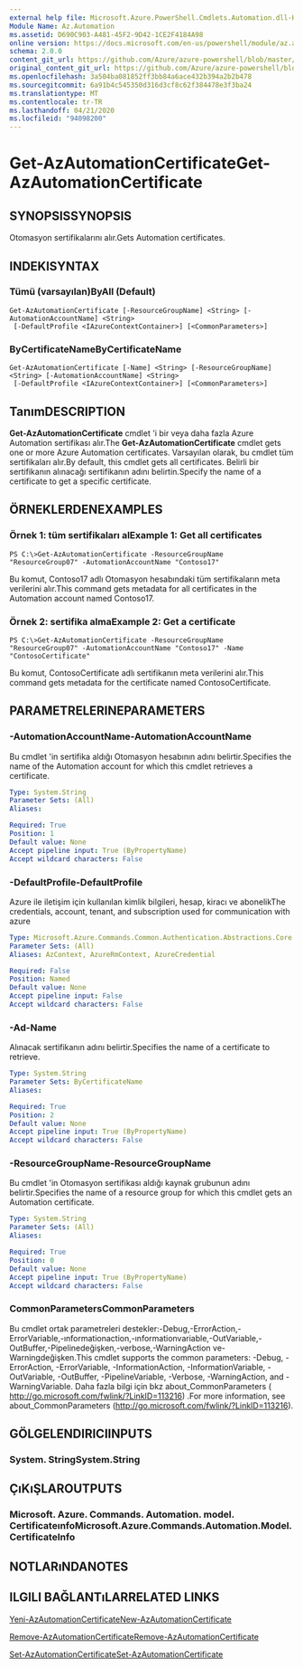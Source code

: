 ```yaml
---
external help file: Microsoft.Azure.PowerShell.Cmdlets.Automation.dll-Help.xml
Module Name: Az.Automation
ms.assetid: D690C903-A481-45F2-9D42-1CE2F4184A98
online version: https://docs.microsoft.com/en-us/powershell/module/az.automation/get-azautomationcertificate
schema: 2.0.0
content_git_url: https://github.com/Azure/azure-powershell/blob/master/src/Automation/Automation/help/Get-AzAutomationCertificate.md
original_content_git_url: https://github.com/Azure/azure-powershell/blob/master/src/Automation/Automation/help/Get-AzAutomationCertificate.md
ms.openlocfilehash: 3a504ba081852ff3bb84a6ace432b394a2b2b478
ms.sourcegitcommit: 6a91b4c545350d316d3cf8c62f384478e3f3ba24
ms.translationtype: MT
ms.contentlocale: tr-TR
ms.lasthandoff: 04/21/2020
ms.locfileid: "94098200"
---
```

# <span data-ttu-id="81757-101">Get-AzAutomationCertificate</span><span class="sxs-lookup"><span data-stu-id="81757-101">Get-AzAutomationCertificate</span></span>

## <span data-ttu-id="81757-102">SYNOPSIS</span><span class="sxs-lookup"><span data-stu-id="81757-102">SYNOPSIS</span></span>
<span data-ttu-id="81757-103">Otomasyon sertifikalarını alır.</span><span class="sxs-lookup"><span data-stu-id="81757-103">Gets Automation certificates.</span></span>

## <span data-ttu-id="81757-104">INDEKI</span><span class="sxs-lookup"><span data-stu-id="81757-104">SYNTAX</span></span>

### <span data-ttu-id="81757-105">Tümü (varsayılan)</span><span class="sxs-lookup"><span data-stu-id="81757-105">ByAll (Default)</span></span>
```
Get-AzAutomationCertificate [-ResourceGroupName] <String> [-AutomationAccountName] <String>
 [-DefaultProfile <IAzureContextContainer>] [<CommonParameters>]
```

### <span data-ttu-id="81757-106">ByCertificateName</span><span class="sxs-lookup"><span data-stu-id="81757-106">ByCertificateName</span></span>
```
Get-AzAutomationCertificate [-Name] <String> [-ResourceGroupName] <String> [-AutomationAccountName] <String>
 [-DefaultProfile <IAzureContextContainer>] [<CommonParameters>]
```

## <span data-ttu-id="81757-107">Tanım</span><span class="sxs-lookup"><span data-stu-id="81757-107">DESCRIPTION</span></span>
<span data-ttu-id="81757-108">**Get-AzAutomationCertificate** cmdlet 'i bir veya daha fazla Azure Automation sertifikası alır.</span><span class="sxs-lookup"><span data-stu-id="81757-108">The **Get-AzAutomationCertificate** cmdlet gets one or more Azure Automation certificates.</span></span>
<span data-ttu-id="81757-109">Varsayılan olarak, bu cmdlet tüm sertifikaları alır.</span><span class="sxs-lookup"><span data-stu-id="81757-109">By default, this cmdlet gets all certificates.</span></span>
<span data-ttu-id="81757-110">Belirli bir sertifikanın alınacağı sertifikanın adını belirtin.</span><span class="sxs-lookup"><span data-stu-id="81757-110">Specify the name of a certificate to get a specific certificate.</span></span>

## <span data-ttu-id="81757-111">ÖRNEKLERDEN</span><span class="sxs-lookup"><span data-stu-id="81757-111">EXAMPLES</span></span>

### <span data-ttu-id="81757-112">Örnek 1: tüm sertifikaları al</span><span class="sxs-lookup"><span data-stu-id="81757-112">Example 1: Get all certificates</span></span>
```
PS C:\>Get-AzAutomationCertificate -ResourceGroupName "ResourceGroup07" -AutomationAccountName "Contoso17"
```

<span data-ttu-id="81757-113">Bu komut, Contoso17 adlı Otomasyon hesabındaki tüm sertifikaların meta verilerini alır.</span><span class="sxs-lookup"><span data-stu-id="81757-113">This command gets metadata for all certificates in the Automation account named Contoso17.</span></span>

### <span data-ttu-id="81757-114">Örnek 2: sertifika alma</span><span class="sxs-lookup"><span data-stu-id="81757-114">Example 2: Get a certificate</span></span>
```
PS C:\>Get-AzAutomationCertificate -ResourceGroupName "ResourceGroup07" -AutomationAccountName "Contoso17" -Name "ContosoCertificate"
```

<span data-ttu-id="81757-115">Bu komut, ContosoCertificate adlı sertifikanın meta verilerini alır.</span><span class="sxs-lookup"><span data-stu-id="81757-115">This command gets metadata for the certificate named ContosoCertificate.</span></span>

## <span data-ttu-id="81757-116">PARAMETRELERINE</span><span class="sxs-lookup"><span data-stu-id="81757-116">PARAMETERS</span></span>

### <span data-ttu-id="81757-117">-AutomationAccountName</span><span class="sxs-lookup"><span data-stu-id="81757-117">-AutomationAccountName</span></span>
<span data-ttu-id="81757-118">Bu cmdlet 'in sertifika aldığı Otomasyon hesabının adını belirtir.</span><span class="sxs-lookup"><span data-stu-id="81757-118">Specifies the name of the Automation account for which this cmdlet retrieves a certificate.</span></span>

```yaml
Type: System.String
Parameter Sets: (All)
Aliases:

Required: True
Position: 1
Default value: None
Accept pipeline input: True (ByPropertyName)
Accept wildcard characters: False
```

### <span data-ttu-id="81757-119">-DefaultProfile</span><span class="sxs-lookup"><span data-stu-id="81757-119">-DefaultProfile</span></span>
<span data-ttu-id="81757-120">Azure ile iletişim için kullanılan kimlik bilgileri, hesap, kiracı ve abonelik</span><span class="sxs-lookup"><span data-stu-id="81757-120">The credentials, account, tenant, and subscription used for communication with azure</span></span>

```yaml
Type: Microsoft.Azure.Commands.Common.Authentication.Abstractions.Core.IAzureContextContainer
Parameter Sets: (All)
Aliases: AzContext, AzureRmContext, AzureCredential

Required: False
Position: Named
Default value: None
Accept pipeline input: False
Accept wildcard characters: False
```

### <span data-ttu-id="81757-121">-Ad</span><span class="sxs-lookup"><span data-stu-id="81757-121">-Name</span></span>
<span data-ttu-id="81757-122">Alınacak sertifikanın adını belirtir.</span><span class="sxs-lookup"><span data-stu-id="81757-122">Specifies the name of a certificate to retrieve.</span></span>

```yaml
Type: System.String
Parameter Sets: ByCertificateName
Aliases:

Required: True
Position: 2
Default value: None
Accept pipeline input: True (ByPropertyName)
Accept wildcard characters: False
```

### <span data-ttu-id="81757-123">-ResourceGroupName</span><span class="sxs-lookup"><span data-stu-id="81757-123">-ResourceGroupName</span></span>
<span data-ttu-id="81757-124">Bu cmdlet 'in Otomasyon sertifikası aldığı kaynak grubunun adını belirtir.</span><span class="sxs-lookup"><span data-stu-id="81757-124">Specifies the name of a resource group for which this cmdlet gets an Automation certificate.</span></span>

```yaml
Type: System.String
Parameter Sets: (All)
Aliases:

Required: True
Position: 0
Default value: None
Accept pipeline input: True (ByPropertyName)
Accept wildcard characters: False
```

### <span data-ttu-id="81757-125">CommonParameters</span><span class="sxs-lookup"><span data-stu-id="81757-125">CommonParameters</span></span>
<span data-ttu-id="81757-126">Bu cmdlet ortak parametreleri destekler:-Debug,-ErrorAction,-ErrorVariable,-ınformationaction,-ınformationvariable,-OutVariable,-OutBuffer,-Pipelinedeğişken,-verbose,-WarningAction ve-Warningdeğişken.</span><span class="sxs-lookup"><span data-stu-id="81757-126">This cmdlet supports the common parameters: -Debug, -ErrorAction, -ErrorVariable, -InformationAction, -InformationVariable, -OutVariable, -OutBuffer, -PipelineVariable, -Verbose, -WarningAction, and -WarningVariable.</span></span> <span data-ttu-id="81757-127">Daha fazla bilgi için bkz about_CommonParameters ( http://go.microsoft.com/fwlink/?LinkID=113216) .</span><span class="sxs-lookup"><span data-stu-id="81757-127">For more information, see about_CommonParameters (http://go.microsoft.com/fwlink/?LinkID=113216).</span></span>

## <span data-ttu-id="81757-128">GÖLGELENDIRICI</span><span class="sxs-lookup"><span data-stu-id="81757-128">INPUTS</span></span>

### <span data-ttu-id="81757-129">System. String</span><span class="sxs-lookup"><span data-stu-id="81757-129">System.String</span></span>

## <span data-ttu-id="81757-130">ÇıKıŞLAR</span><span class="sxs-lookup"><span data-stu-id="81757-130">OUTPUTS</span></span>

### <span data-ttu-id="81757-131">Microsoft. Azure. Commands. Automation. model. Certificateınfo</span><span class="sxs-lookup"><span data-stu-id="81757-131">Microsoft.Azure.Commands.Automation.Model.CertificateInfo</span></span>

## <span data-ttu-id="81757-132">NOTLARıNDA</span><span class="sxs-lookup"><span data-stu-id="81757-132">NOTES</span></span>

## <span data-ttu-id="81757-133">ILGILI BAĞLANTıLAR</span><span class="sxs-lookup"><span data-stu-id="81757-133">RELATED LINKS</span></span>

[<span data-ttu-id="81757-134">Yeni-AzAutomationCertificate</span><span class="sxs-lookup"><span data-stu-id="81757-134">New-AzAutomationCertificate</span></span>](./New-AzAutomationCertificate.md)

[<span data-ttu-id="81757-135">Remove-AzAutomationCertificate</span><span class="sxs-lookup"><span data-stu-id="81757-135">Remove-AzAutomationCertificate</span></span>](./Remove-AzAutomationCertificate.md)

[<span data-ttu-id="81757-136">Set-AzAutomationCertificate</span><span class="sxs-lookup"><span data-stu-id="81757-136">Set-AzAutomationCertificate</span></span>](./Set-AzAutomationCertificate.md)


